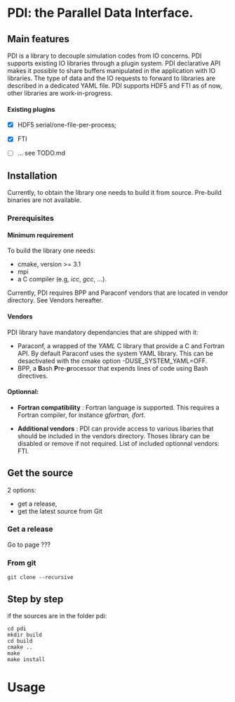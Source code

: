 # PDI: the Parallel Data Interface.

## Main features
PDI is a library to decouple simulation codes from IO concerns.
PDI supports existing IO libraries through a plugin system.
PDI declarative API makes it possible to share buffers manipulated in the application with IO libraries.
The type of data and the IO requests to forward to libraries are described in a dedicated YAML file.
PDI supports HDF5 and FTI as of now, other libraries are work-in-progress.


#### Existing plugins
* [x] HDF5 serial/one-file-per-process;
* [x] FTI
* [ ] ... see TODO.md


## Installation
Currently, to obtain the library one needs to build it from source.
Pre-build binaries are not available.

### Prerequisites
#### Minimum requirement
To build the library one needs:
 * cmake, version >= 3.1
 * mpi  
 * a C compiler (e.g, *icc*, *gcc*, ...).

Currently, PDI requires BPP and Paraconf vendors that are located in vendor directory. See Vendors hereafter.
 
#### Vendors
PDI library have mandatory dependancies that are shipped with it:
  * Paraconf, a wrapped of the *YAML* C library that provide a C and Fortran API. By default Paraconf uses the system YAML library. This can be desactivated with the cmake option -DUSE\_SYSTEM\_YAML=OFF.
  * BPP, a **B**ash **P**re-**p**rocessor that expends lines of code using Bash directives.

#### Optionnal: 
  * **Fortran compatibility** : 
Fortran language is supported. This requires a Fortran compiler, for instance *gfortran, ifort*.

  * **Additional vendors** :
PDI can provide access to various libaries that should be included in the vendors directory. 
Thoses library can be disabled or remove if not required.
List of included optionnal vendors: FTI.


## Get the source

2 options:
* get a release,
* get the latest source from Git

### Get a release

Go to page ???

### From git

```
git clone --recursive 
```

## Step by step
if the sources are in the folder pdi:


```
cd pdi
mkdir build
cd build
cmake .. 
make
make install
```

# Usage
